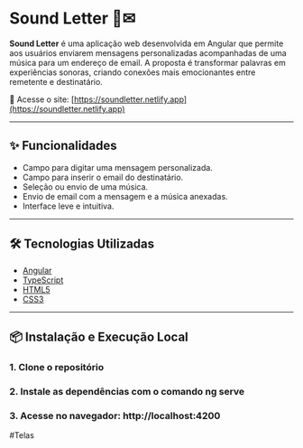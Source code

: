 # Sound Letter 🎵✉

**Sound Letter** é uma aplicação web desenvolvida em Angular que permite aos usuários enviarem mensagens personalizadas acompanhadas de uma música para um endereço de email. A proposta é transformar palavras em experiências sonoras, criando conexões mais emocionantes entre remetente e destinatário.

🔗 Acesse o site: [https://soundletter.netlify.app](https://soundletter.netlify.app)

---

## ✨ Funcionalidades

- Campo para digitar uma mensagem personalizada.
- Campo para inserir o email do destinatário.
- Seleção ou envio de uma música.
- Envio de email com a mensagem e a música anexadas.
- Interface leve e intuitiva.

---

## 🛠️ Tecnologias Utilizadas

- [Angular](https://angular.io/)
- [TypeScript](https://www.typescriptlang.org/)
- [HTML5](https://developer.mozilla.org/pt-BR/docs/Web/HTML)
- [CSS3](https://developer.mozilla.org/pt-BR/docs/Web/CSS)

---

## 📦 Instalação e Execução Local

### 1. Clone o repositório
### 2. Instale as dependências com o comando ng serve
### 3. Acesse no navegador: http://localhost:4200 

#Telas


